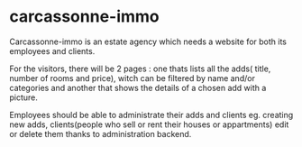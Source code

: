 carcassonne-immo
================

Carcassonne-immo is an estate agency which needs a website for both its employees and clients.

For the visitors, there will be 2 pages : one thats lists all the adds( title, number of rooms and price), witch can be filtered by name and/or categories and another that shows the details of a chosen add with a picture. 

Employees should be able to administrate their adds and clients eg. creating new adds, clients(people who sell or rent their houses or appartments) edit or delete them thanks to administration backend. 

